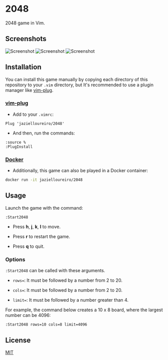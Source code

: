# 2048

2048 game in Vim.

## Screenshots

![Screenshot](https://i.ibb.co/F6bg1BY/Screenshot-1.png)
![Screenshot](https://i.ibb.co/pddJDjn/Screenshot-2.png)
![Screenshot](https://i.ibb.co/7YCy55Z/Screenshot-3.png)

## Installation

You can install this game manually by copying each directory of this repository to your `.vim` directory, but It's recommended to use a plugin manager like [vim-plug](https://github.com/junegunn/vim-plug).

### [vim-plug](https://github.com/junegunn/vim-plug)

- Add to your `.vimrc`:

```vim
Plug 'jazielloureiro/2048'
```

- And then, run the commands:

```vim
:source %
:PlugInstall
```

### [Docker](https://hub.docker.com/r/jazielloureiro/2048)

- Additionally, this game can also be played in a Docker container:

```sh
docker run -it jazielloureiro/2048
```

## Usage

Launch the game with the command:

```vim
:Start2048
```

- Press **h**, **j**, **k**, **l** to move.

- Press **r** to restart the game.

- Press **q** to quit.

### Options

`:Start2048` can be called with these arguments.

- `rows=`: It must be followed by a number from 2 to 20.

- `cols=`: It must be followed by a number from 2 to 20.

- `limit=`: It must be followed by a number greater than 4.

For example, the command below creates a 10 x 8 board, where the largest number can be 4096:

```vim
:Start2048 rows=10 cols=8 limit=4096
```

## License

[MIT](https://github.com/jazielloureiro/2048/blob/master/LICENSE)
